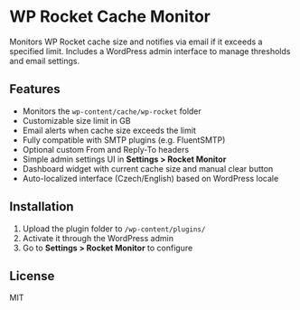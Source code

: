 # WP Rocket Cache Monitor

Monitors WP Rocket cache size and notifies via email if it exceeds a specified limit. Includes a WordPress admin interface to manage thresholds and email settings.

## Features

- Monitors the `wp-content/cache/wp-rocket` folder
- Customizable size limit in GB
- Email alerts when cache size exceeds the limit
- Fully compatible with SMTP plugins (e.g. FluentSMTP)
- Optional custom From and Reply-To headers
- Simple admin settings UI in **Settings > Rocket Monitor**
- Dashboard widget with current cache size and manual clear button
- Auto-localized interface (Czech/English) based on WordPress locale

## Installation

1. Upload the plugin folder to `/wp-content/plugins/`
2. Activate it through the WordPress admin
3. Go to **Settings > Rocket Monitor** to configure

## License

MIT
